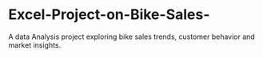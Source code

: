 # Excel-Project-on-Bike-Sales-
A data Analysis project exploring bike sales trends, customer behavior and market insights.
